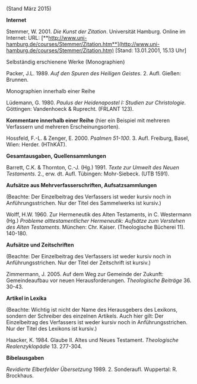 (Stand März 2015)

**Internet**

Stemmer, W. 2001. *Die Kunst der Zitation*. Universität Hamburg. Online im Internet: URL: [**http://www.uni-hamburg.de/courses/Stemmer/Zitation.htm**](http://www.uni-hamburg.de/courses/Stemmer/Zitation.htm) \[Stand: 13.01.2001, 15.13 Uhr\]

Selbständig erschienene Werke (Monographien)

Packer, J.L. 1989. *Auf den Spuren des Heiligen Geistes*. 2. Aufl. Gießen: Brunnen.

Monographien innerhalb einer Reihe

Lüdemann, G. 1980. *Paulus der Heidenapostel I: Studien zur Christologie*. Göttingen: Vandenhoeck & Ruprecht. (FRLANT 123).

**Kommentare innerhalb einer Reihe** (hier ein Beispiel mit mehreren Verfassern und mehreren Erscheinungsorten).

Hossfeld, F.-L. & Zenger, E. 2000. *Psalmen 51-100*. 3. Aufl. Freiburg, Basel, Wien: Herder. (HThKAT).

**Gesamtausgaben, Quellensammlungen**

Barrett, C.K. & Thornton, C.-J. (Hg.) 1991. *Texte zur Umwelt des Neuen Testaments.* 2., erw. dt. Aufl. Tübingen: Mohr-Siebeck. (UTB 1591).

**Aufsätze aus Mehrverfasserschriften, Aufsatzsammlungen**

(Beachte: Der Einzelbeitrag des Verfassers ist weder kursiv noch in Anführungsstrichen. Nur der Titel des Sammelwerks ist kursiv.)

Wolff, H.W. 1960. Zur Hermeneutik des Alten Testaments, in C. Westermann (Hg.) *Probleme alttestamentlicher Hermeneutik: Aufsätze zum Verstehen des Alten Testaments*. München: Chr. Kaiser. (Theologische Bücherei 11). 140-180.

**Aufsätze und Zeitschriften**

(Beachte: Der Einzelbeitrag des Verfassers ist weder kursiv noch in Anführungsstrichen. Nur der Titel der Zeitschrift ist kursiv.)

Zimmermann, J. 2005. Auf dem Weg zur Gemeinde der Zukunft: Gemeindeaufbau vor neuen Herausforderungen. *Theologische Beiträge* 36. 30-43.

**Artikel in Lexika**

(Beachte: Wichtig ist nicht der Name des Herausgebers des Lexikons, sondern der Schreiber des einzelnen Artikels. Auch hier gilt: Der Einzelbeitrag des Verfassers ist weder kursiv noch in Anführungsstrichen. Nur der Titel des Lexikons ist kursiv.)

Haacker, K. 1984. Glaube II. Altes und Neues Testament. *Theologische Realenzyklopädie* 13. 277-304.

**Bibelausgaben**

*Revidierte Elberfelder Übersetzung* 1989. 2. Sonderaufl. Wuppertal: R. Brockhaus.

